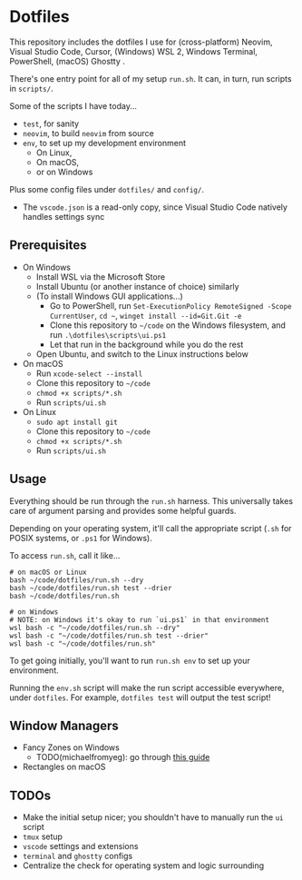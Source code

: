 # Dotfiles

This repository includes the dotfiles I use for (cross-platform) Neovim, Visual Studio Code, Cursor, (Windows) WSL 2, Windows Terminal, PowerShell, (macOS) Ghostty .

There's one entry point for all of my setup `run.sh`. It can, in turn, run scripts in `scripts/`.

Some of the scripts I have today...

- `test`, for sanity
- `neovim`, to build `neovim` from source
- `env`, to set up my development environment
  - On Linux,
  - On macOS,
  - or on Windows

Plus some config files under `dotfiles/` and `config/`.

- The `vscode.json` is a read-only copy, since Visual Studio Code natively handles settings sync

## Prerequisites

- On Windows
  - Install WSL via the Microsoft Store
  - Install Ubuntu (or another instance of choice) similarly
  - (To install Windows GUI applications...)
    - Go to PowerShell, run `Set-ExecutionPolicy RemoteSigned -Scope CurrentUser`, `cd ~`, `winget install --id=Git.Git -e`
    - Clone this repository to `~/code` on the Windows filesystem, and run `.\dotfiles\scripts\ui.ps1`
    - Let that run in the background while you do the rest
  - Open Ubuntu, and switch to the Linux instructions below
- On macOS
  - Run `xcode-select --install`
  - Clone this repository to `~/code`
  - `chmod +x scripts/*.sh`
  - Run `scripts/ui.sh`
- On Linux
  - `sudo apt install git`
  - Clone this repository to `~/code`
  - `chmod +x scripts/*.sh`
  - Run `scripts/ui.sh`

## Usage

Everything should be run through the `run.sh` harness. This universally takes care of argument parsing and provides some helpful guards.

Depending on your operating system, it'll call the appropriate script (`.sh` for POSIX systems, or `.ps1` for Windows).

To access `run.sh`, call it like...

```plaintext
# on macOS or Linux
bash ~/code/dotfiles/run.sh --dry
bash ~/code/dotfiles/run.sh test --drier
bash ~/code/dotfiles/run.sh

# on Windows
# NOTE: on Windows it's okay to run `ui.ps1` in that environment
wsl bash -c "~/code/dotfiles/run.sh --dry"
wsl bash -c "~/code/dotfiles/run.sh test --drier"
wsl bash -c "~/code/dotfiles/run.sh"
```

To get going initially, you'll want to run `run.sh env` to set up your environment.

Running the `env.sh` script will make the run script accessible everywhere, under `dotfiles`. For example, `dotfiles test` will output the test script!

## Window Managers

- Fancy Zones on Windows
  - TODO(michaelfromyeg): go through [this guide](https://learn.microsoft.com/en-us/windows/powertoys/fancyzones)
- Rectangles on macOS

## TODOs

- Make the initial setup nicer; you shouldn't have to manually run the `ui` script
- `tmux` setup
- `vscode` settings and extensions
- `terminal` and `ghostty` configs
- Centralize the check for operating system and logic surrounding
